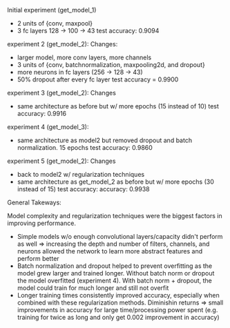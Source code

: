 Initial experiment (get_model_1)
- 2 units of {conv, maxpool}
- 3 fc layers 128 -> 100 -> 43
test accuracy: 0.9094

experiment 2 (get_model_2):
Changes: 
- larger model, more conv layers, more channels
- 3 units of {conv, batchnormalization, maxpooling2d, and dropout}
- more neurons in fc layers (256 -> 128 -> 43)
- 50% dropout after every fc layer
test accuracy = 0.9900

experiment 3 (get_model_2):
Changes
- same architecture as before but w/ more epochs (15 instead of 10)
test accuracy: 0.9916

experiment 4 (get_model_3):
- same architecture as model2 but removed dropout and batch normalization. 15 epochs
test accuracy: 0.9860

experiment 5 (get_model_2):
Changes
- back to model2 w/ regularization techniques
- same architecture as get_model_2 as before but w/ more epochs (30 instead of 15)
test accuracy: accuracy: 0.9938


General Takeways:

Model complexity and regularization techniques were the biggest factors in improving performance. 
- Simple models w/o enough convolutional layers/capacity didn't perform as well => increasing the depth and number of filters, channels, and neurons allowed the network to learn more abstract features and perform better
- Batch normalization and dropout helped to prevent overfitting as the model grew larger and trained longer. Without batch norm or dropout the model overfitted (experiment 4). With batch norm + dropout, the model could train for much longer and still not overfit
- Longer training times consistently improved accuracy, especially when combined with these regularization methods. Diminishin returns => small improvements in accuracy for large time/processing power spent (e.g. training for twice as long and only get 0.002 improvement in accuracy)